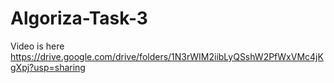 # Algoriza-Task-3



Video is here 
https://drive.google.com/drive/folders/1N3rWIM2iibLyQSshW2PfWxVMc4jKgXpj?usp=sharing

